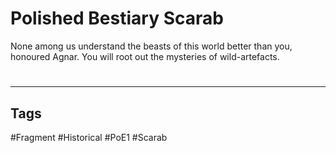 # Polished Bestiary Scarab
None among us understand the beasts of this world better than you, honoured Agnar. You will root out the mysteries of wild-artefacts.

#
---
## Tags
#Fragment
#Historical 
#PoE1 
#Scarab 